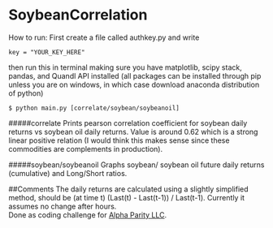 # SoybeanCorrelation
How to run:
First create a file called authkey.py and write
```
key = "YOUR_KEY_HERE"
```
then run this in terminal making sure you have matplotlib, scipy stack, pandas, and Quandl API installed (all packages can be installed through pip unless you are on windows, in which case download anaconda distribution of python)
```
$ python main.py [correlate/soybean/soybeanoil]
```
#####correlate
Prints pearson correlation coefficient for soybean daily returns vs soybean oil daily returns. Value is around 0.62 which is a strong linear positive relation (I would think this makes sense since these commodities are complements in production).

#####soybean/soybeanoil
Graphs soybean/ soybean oil future daily returns (cumulative) and Long/Short ratios.

##Comments
The daily returns are calculated using a slightly simplified method, should be (at time t) (Last(t) - Last(t-1)) / Last(t-1). Currently it assumes no change after hours. <br>
Done as coding challenge for [Alpha Parity LLC](http://www.alphaparity.com).
